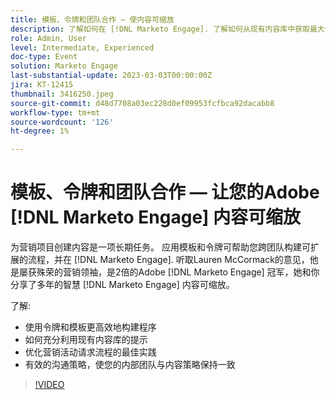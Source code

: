 ```yaml
---
title: 模板、令牌和团队合作 — 使内容可缩放
description: 了解如何在 [!DNL Marketo Engage]. 了解如何从现有内容库中获取最大价值的提示。
role: Admin, User
level: Intermediate, Experienced
doc-type: Event
solution: Marketo Engage
last-substantial-update: 2023-03-03T00:00:00Z
jira: KT-12415
thumbnail: 3416250.jpeg
source-git-commit: d48d7708a03ec228d0ef09953fcfbca92dacabb8
workflow-type: tm+mt
source-wordcount: '126'
ht-degree: 1%

---
```



# 模板、令牌和团队合作 — 让您的Adobe [!DNL Marketo Engage] 内容可缩放

为营销项目创建内容是一项长期任务。 应用模板和令牌可帮助您跨团队构建可扩展的流程，并在 [!DNL Marketo Engage]. 听取Lauren McCormack的意见，他是屡获殊荣的营销领袖，是2倍的Adobe [!DNL Marketo Engage] 冠军，她和你分享了多年的智慧 [!DNL Marketo Engage] 内容可缩放。

了解:

* 使用令牌和模板更高效地构建程序
* 如何充分利用现有内容库的提示
* 优化营销活动请求流程的最佳实践
* 有效的沟通策略，使您的内部团队与内容策略保持一致

>[!VIDEO](https://video.tv.adobe.com/v/3416250/?quality=12&learn=on)
